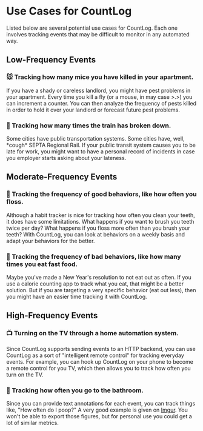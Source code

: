 # Use Cases for CountLog

Listed below are several potential use cases for CountLog. Each one involves
tracking events that may be difficult to monitor in any automated way.

## Low-Frequency Events

### 🐭 Tracking how many mice you have killed in your apartment.

If you have a shady or careless landlord, you might have pest problems in your
apartment. Every time you kill a fly (or a mouse, in may case >.>) you can
increment a counter. You can then analyze the frequency of pests killed in order
to hold it over your landlord or forecast future pest problems.

### 🚂 Tracking how many times the train has broken down.

Some cities have public transportation systems. Some cities have, well, \*cough\*
SEPTA Regional Rail. If your public transit system causes you to be late for work,
you might want to have a personal record of incidents in case you employer starts
asking about your lateness.

## Moderate-Frequency Events

### 🦷 Tracking the frequency of good behaviors, like how often you floss.

Although a habit tracker is nice for tracking how often you clean your teeth,
it does have some limitations. What happens if you want to brush you teeth
twice per day? What happens if you floss more often than you brush your teeth?
With CountLog, you can look at behaviors on a weekly basis and adapt your
behaviors for the better.

### 🍟 Tracking the frequency of bad behaviors, like how many times you eat fast food.

Maybe you've made a New Year's resolution to not eat out as often. If you use a
calorie counting app to track what you eat, that might be a better solution. But if
you are targeting a very specific behavior (eat out less), then you might have an
easier time tracking it with CountLog.

## High-Frequency Events

### 📺 Turning on the TV through a home automation system.

Since CountLog supports sending events to an HTTP backend, you can use CountLog
as a sort of "intelligent remote control" for tracking everyday events. For
example, you can hook up CountLog on your phone to become a remote control for
you TV, which then allows you to track how often you turn on the TV.

### 🚽 Tracking how often you go to the bathroom.

Since you can provide text annotations for each event, you can track things like,
"How often do I poop?" A very good example is given on [Imgur](https://imgur.com/gallery/g2a7h).
You won't be able to export those figures, but for personal use you could get
a lot of similar metrics.
